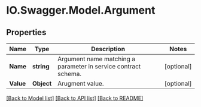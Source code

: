# IO.Swagger.Model.Argument
## Properties

Name | Type | Description | Notes
------------ | ------------- | ------------- | -------------
**Name** | **string** | Argument name matching a parameter in service contract schema. | [optional] 
**Value** | **Object** | Arugment value. | [optional] 

[[Back to Model list]](../README.md#documentation-for-models) [[Back to API list]](../README.md#documentation-for-api-endpoints) [[Back to README]](../README.md)

